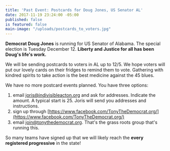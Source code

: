 ```yaml
---
title: 'Past Event: Postcards for Doug Jones, US Senator AL'
date: 2017-11-19 23:24:00 -05:00
published: false
is featured: false
main-image: "/uploads/postcards_to_voters.jpg"
---
```


**Democrat Doug Jones** is running for US Senator of Alabama. The special election is Tuesday December 12. **Liberty and Justice for all has been Doug's life's work.**

We will be sending postcards to voters in AL up to 12/5. We hope voters will put our lovely cards on their fridges to remind them to vote. Gathering with kindred spirits to take action is the best medicine against the 45 blues.

We have no more postcard events planned. You have three options:
1. email joris@indivisibleacton.org and ask for addresses. Indicate the amount. A typical start is 25. Joris will send you addresses and instructions.
2. sign up through [https://www.facebook.com/TonyTheDemocrat.org/](https://www.facebook.com/TonyTheDemocrat.org/)
3. email join@tonythedemocrat.org. That's the grass roots group that's running this.

So many teams have signed up that we will likely reach the **every registered progressive** in the state!


